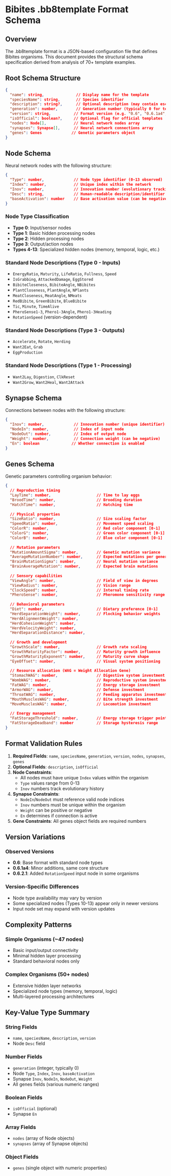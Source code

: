 # Bibites .bb8template Format Schema

## Overview
The .bb8template format is a JSON-based configuration file that defines Bibites organisms. This document provides the structural schema specification derived from analysis of 70+ template examples.

## Root Schema Structure

```json
{
  "name": string,              // Display name for the template
  "speciesName": string,       // Species identifier 
  "description": string?,      // Optional description (may contain escape sequences)
  "generation": number,        // Generation number (typically 0 for templates)
  "version": string,          // Format version (e.g. "0.6", "0.6.1a4", "0.6.2.1")
  "isOfficial": boolean?,     // Optional flag for official templates
  "nodes": Node[],            // Neural network nodes array
  "synapses": Synapse[],      // Neural network connections array  
  "genes": Genes             // Genetic parameters object
}
```

## Node Schema
Neural network nodes with the following structure:

```json
{
  "Type": number,             // Node type identifier (0-13 observed)
  "Index": number,            // Unique index within the network
  "Inov": number,             // Innovation number (evolutionary tracking)
  "Desc": string,             // Human-readable description/identifier
  "baseActivation": number    // Base activation value (can be negative)
}
```

### Node Type Classification
- **Type 0**: Input/sensor nodes
- **Type 1**: Basic hidden processing nodes  
- **Type 2**: Hidden processing nodes
- **Type 3**: Output/action nodes
- **Types 4-13**: Specialized hidden nodes (memory, temporal, logic, etc.)

### Standard Node Descriptions (Type 0 - Inputs)
- `EnergyRatio`, `Maturity`, `LifeRatio`, `Fullness`, `Speed`
- `IsGrabbing`, `AttackedDamage`, `EggStored`
- `BibiteCloseness`, `BibiteAngle`, `NBibites`
- `PlantCloseness`, `PlantAngle`, `NPlants`
- `MeatCloseness`, `MeatAngle`, `NMeats`
- `RedBibite`, `GreenBibite`, `BlueBibite`
- `Tic`, `Minute`, `TimeAlive`
- `PheroSense1-3`, `Phero1-3Angle`, `Phero1-3Heading`
- `RotationSpeed` (version-dependent)

### Standard Node Descriptions (Type 3 - Outputs)
- `Accelerate`, `Rotate`, `Herding`
- `Want2Eat`, `Grab`
- `EggProduction`

### Standard Node Descriptions (Type 1 - Processing)
- `Want2Lay`, `Digestion`, `ClkReset`
- `Want2Grow`, `Want2Heal`, `Want2Attack`

## Synapse Schema
Connections between nodes with the following structure:

```json
{
  "Inov": number,             // Innovation number (unique identifier)
  "NodeIn": number,           // Index of input node
  "NodeOut": number,          // Index of output node  
  "Weight": number,           // Connection weight (can be negative)
  "En": boolean              // Whether connection is enabled
}
```

## Genes Schema
Genetic parameters controlling organism behavior:

```json
{
  // Reproduction timing
  "LayTime": number,                    // Time to lay eggs
  "BroodTime": number,                  // Brooding duration
  "HatchTime": number,                  // Hatching time
  
  // Physical properties
  "SizeRatio": number,                  // Size scaling factor
  "SpeedRatio": number,                 // Movement speed scaling
  "ColorR": number,                     // Red color component [0-1]
  "ColorG": number,                     // Green color component [0-1] 
  "ColorB": number,                     // Blue color component [0-1]
  
  // Mutation parameters
  "MutationAmountSigma": number,        // Genetic mutation variance
  "AverageMutationNumber": number,      // Expected mutations per generation
  "BrainMutationSigma": number,         // Neural mutation variance
  "BrainAverageMutation": number,       // Expected brain mutations
  
  // Sensory capabilities
  "ViewAngle": number,                  // Field of view in degrees
  "ViewRadius": number,                 // Vision range
  "ClockSpeed": number,                 // Internal timing rate
  "PheroSense": number,                 // Pheromone sensitivity range
  
  // Behavioral parameters
  "Diet": number,                       // Dietary preference [0-1]
  "HerdSeparationWeight": number,       // Flocking behavior weights
  "HerdAlignmentWeight": number,        
  "HerdCohesionWeight": number,
  "HerdVelocityWeight": number,
  "HerdSeparationDistance": number,
  
  // Growth and development
  "GrowthScale": number,                // Growth rate scaling
  "GrowthMaturityFactor": number,       // Maturity growth influence
  "GrowthMaturityExponent": number,     // Maturity curve shape
  "EyeOffset": number,                  // Visual system positioning
  
  // Resource allocation (WAG = Weight Allocation Gene)
  "StomachWAG": number,                 // Digestive system investment
  "WombWAG": number,                    // Reproductive system investment
  "FatWAG": number,                     // Energy storage investment  
  "ArmorWAG": number,                   // Defense investment
  "ThroatWAG": number,                  // Feeding apparatus investment
  "MouthMusclesWAG": number,            // Bite strength investment
  "MoveMusclesWAG": number,             // Locomotion investment
  
  // Energy management
  "FatStorageThreshold": number,        // Energy storage trigger point
  "FatStorageDeadband": number          // Storage hysteresis range
}
```

## Format Validation Rules

1. **Required Fields**: `name`, `speciesName`, `generation`, `version`, `nodes`, `synapses`, `genes`
2. **Optional Fields**: `description`, `isOfficial`
3. **Node Constraints**: 
   - All nodes must have unique `Index` values within the organism
   - `Type` values range from 0-13
   - `Inov` numbers track evolutionary history
4. **Synapse Constraints**:
   - `NodeIn`/`NodeOut` must reference valid node indices
   - `Inov` numbers must be unique within the organism
   - `Weight` can be positive or negative
   - `En` determines if connection is active
5. **Gene Constraints**: All genes object fields are required numbers

## Version Variations

### Observed Versions
- **0.6**: Base format with standard node types
- **0.6.1a4**: Minor additions, same core structure  
- **0.6.2.1**: Added `RotationSpeed` input node in some organisms

### Version-Specific Differences
- Node type availability may vary by version
- Some specialized nodes (Types 10-13) appear only in newer versions
- Input node set may expand with version updates

## Complexity Patterns

### Simple Organisms (~47 nodes)
- Basic input/output connectivity
- Minimal hidden layer processing
- Standard behavioral nodes only

### Complex Organisms (50+ nodes)
- Extensive hidden layer networks
- Specialized node types (memory, temporal, logic)
- Multi-layered processing architectures

## Key-Value Type Summary

### String Fields
- `name`, `speciesName`, `description`, `version`
- Node `Desc` field

### Number Fields  
- `generation` (integer, typically 0)
- Node `Type`, `Index`, `Inov`, `baseActivation`
- Synapse `Inov`, `NodeIn`, `NodeOut`, `Weight`
- All genes fields (various numeric ranges)

### Boolean Fields
- `isOfficial` (optional)
- Synapse `En`

### Array Fields
- `nodes` (array of Node objects)
- `synapses` (array of Synapse objects)

### Object Fields
- `genes` (single object with numeric properties)